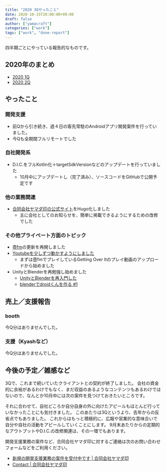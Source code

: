 ```yaml
---
title: "2020 3Qやったこと"
date: 2020-10-15T20:00:00+09:00
draft: false
author: ["yamacraft"]
categories: ["work"]
tags: ["work", "done-report"]
---
```


四半期ごとにやっている報告的なものです。

## 2020年のまとめ

- [2020 1Q](https://gist.github.com/yamacraft/a3529231635400078fbfa3b3825e7cac)
- [2020 2Q](/note/yamacraft-2020-2q-done/)

## やったこと

### 開発支援

- 前Qから引き続き、週４日の客先常駐のAndroidアプリ開発案件を行っていました。
- 今Qも全期間フルリモートでした

### 自社開発系

- D.I.C.をフルKotlin化＋targetSdkVersionなどのアップデートを行っていました
  - 10月中にアップデートし（完了済み）、ソースコードをGitHubで公開予定です

### 他の業務関連

- [合同会社ヤマダ印の公式サイト](https://yamadajirushi.co.jp/)をHugo化しました
  - 主に会社としてのお知らせを、簡単に掲載できるようにするための改修でした

### その他プライベート方面のトピック

- [壺fm](https://radiotalk.jp/program/14723)の更新を再開しました
- [Youtubeを少しずつ動かすようにしました](https://youtube.com/channel/UC5CI2_eocAzoGeH8ME9A2bw)
  - まずは壺fmでプレイしているGetting Over Itのプレイ動画のアップロードから始めました
- UnityとBlenderを再勉強し始めました
  - [UnityとBlenderを再入門した](https://yamacraft.github.io/note/study-unity-blender/)
  - [blenderでdroidくんを作る \#1](https://yamacraft.github.io/note/make-droidkun-01/)　

## 売上／支援報告

### booth

今Q分はありませんでした。

### 支援（Kyashなど）

今Q分はありませんでした。

## 今後の予定／雑感など

3Qで、これまで続いていたクライアントとの契約が終了しました。
会社の資金的に余裕があるわけでもなく、まだ収益のあるようなコンテンツもあるわけではないので、なんとか10月中には次の案件を見つけておきたいところです。

それに合わせて、自社どころか自分自身の外に向けたアピールもほとんど行っていなかったことにも気付きました。
このあたりは3Qというより、去年からの反省点でもありました。
これからはもっと積極的に、広報や営業的な意味合いで自分や自社の活動をアピールしていくことにします。
9月末あたりからの定期的なアウトプットやD.I.C.の改修関連は、その一環でもあります。

開発支援業務の案件など、合同会社ヤマダ印に対するご連絡は次のお問い合わせフォームなどをご利用ください。

- [新規の開発支援業務の案件を受付中です \| 合同会社ヤマダ印](https://yamadajirushi.co.jp/posts/202010-yamacraft-work-wanted/)
- [Contact \| 合同会社ヤマダ印](https://yamadajirushi.co.jp/contact/)